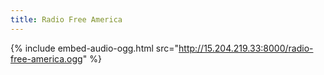 ```yaml
---
title: Radio Free America
---
```


{% include embed-audio-ogg.html src="http://15.204.219.33:8000/radio-free-america.ogg" %}
